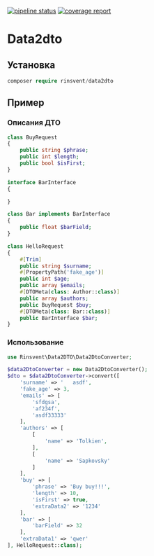 [![pipeline status](https://git.rinsvent.ru/rinsvent/data2dto/badges/master/pipeline.svg)](https://git.rinsvent.ru/rinsvent/data2dto/-/commits/master)
[![coverage report](https://git.rinsvent.ru/rinsvent/data2dto/badges/master/coverage.svg)](https://git.rinsvent.ru/rinsvent/data2dto/-/commits/master)

Data2dto
===

## Установка
```php
composer require rinsvent/data2dto
```

## Пример

### Описания ДТО
```php
class BuyRequest
{
    public string $phrase;
    public int $length;
    public bool $isFirst;
}

interface BarInterface
{

}

class Bar implements BarInterface
{
    public float $barField;
}

class HelloRequest
{
    #[Trim]
    public string $surname;
    #[PropertyPath('fake_age')]
    public int $age;
    public array $emails;
    #[DTOMeta(class: Author::class)]
    public array $authors;
    public BuyRequest $buy;
    #[DTOMeta(class: Bar::class)]
    public BarInterface $bar;
}
```
### Использование
```php
use Rinsvent\Data2DTO\Data2DtoConverter;

$data2DtoConverter = new Data2DtoConverter();
$dto = $data2DtoConverter->convert([
    'surname' => '   asdf',
    'fake_age' => 3,
    'emails' => [
        'sfdgsa',
        'af234f',
        'asdf33333'
    ],
    'authors' => [
        [
            'name' => 'Tolkien',
        ],
        [
            'name' => 'Sapkovsky'
        ]
    ],
    'buy' => [
        'phrase' => 'Buy buy!!!',
        'length' => 10,
        'isFirst' => true,
        'extraData2' => '1234'
    ],
    'bar' => [
        'barField' => 32
    ],
    'extraData1' => 'qwer'
], HelloRequest::class);
```

